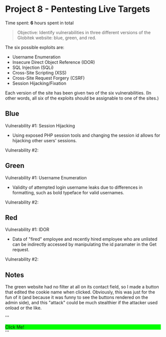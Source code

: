 # Project 8 - Pentesting Live Targets

Time spent: **6** hours spent in total

> Objective: Identify vulnerabilities in three different versions of the Globitek website: blue, green, and red.

The six possible exploits are:
* Username Enumeration
* Insecure Direct Object Reference (IDOR)
* SQL Injection (SQLi)
* Cross-Site Scripting (XSS)
* Cross-Site Request Forgery (CSRF)
* Session Hijacking/Fixation

Each version of the site has been given two of the six vulnerabilities. (In other words, all six of the exploits should be assignable to one of the sites.)

## Blue

Vulnerability #1: Session Hijacking
  - Using exposed PHP session tools and changing the session id allows for hijacking other users' sessions.

Vulnerability #2: 


## Green

Vulnerability #1: Username Enumeration
  - Validity of attempted login username leaks due to differences in formatting, such as bold typeface for valid usernames.

Vulnerability #2:


## Red

Vulnerability #1: IDOR 
  - Data of "fired" employee and recently hired employee who are unlisted can be indirectly accessed by manipulating the id paramater in the Get request.

Vulnerability #2: 


## Notes



The green website had no filter at all on its contact field, so I made a button that edited the cookie name when clicked. Obviously, this was just for the fun of it (and because it was funny to see the buttons rendered on the admin side), and this "attack" could be much stealthier if the attacker used onload or the like.

'''
<div id="dontClick" style="background-color: lime; margin: auto;">Click Me!</div>
<script>
dontClick.addEventListener('click', () => {
	document.cookie="name=the Internet is scary!";
	dontClick.innerHTML = document.cookie;
});
</script>
'''


